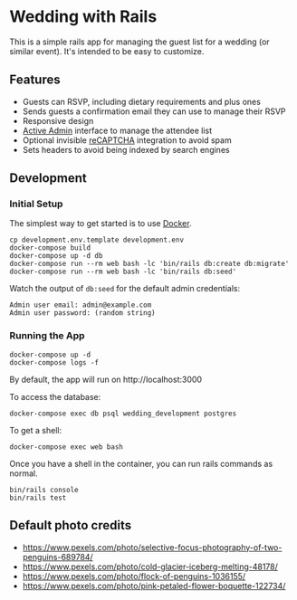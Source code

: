 # Wedding with Rails

This is a simple rails app for managing the guest list for a wedding (or similar event). It's intended to be easy to customize.

## Features

- Guests can RSVP, including dietary requirements and plus ones
- Sends guests a confirmation email they can use to manage their RSVP
- Responsive design
- [Active Admin](https://activeadmin.info/) interface to manage the attendee list
- Optional invisible [reCAPTCHA](https://www.google.com/recaptcha) integration to avoid spam
- Sets headers to avoid being indexed by search engines

## Development

### Initial Setup

The simplest way to get started is to use [Docker](https://www.docker.com/).

```
cp development.env.template development.env
docker-compose build
docker-compose up -d db
docker-compose run --rm web bash -lc 'bin/rails db:create db:migrate'
docker-compose run --rm web bash -lc 'bin/rails db:seed'
```

Watch the output of `db:seed` for the default admin credentials:

```
Admin user email: admin@example.com
Admin user password: (random string)
```

### Running the App

```
docker-compose up -d
docker-compose logs -f
```

By default, the app will run on http://localhost:3000

To access the database:

```
docker-compose exec db psql wedding_development postgres
```

To get a shell:

```
docker-compose exec web bash
```

Once you have a shell in the container, you can run rails commands as normal.

```
bin/rails console
bin/rails test
```

## Default photo credits

- https://www.pexels.com/photo/selective-focus-photography-of-two-penguins-689784/
- https://www.pexels.com/photo/cold-glacier-iceberg-melting-48178/
- https://www.pexels.com/photo/flock-of-penguins-1036155/
- https://www.pexels.com/photo/pink-petaled-flower-boquette-122734/
